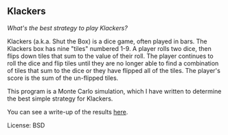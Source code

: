 ## Klackers

_What's the best strategy to play Klackers?_

Klackers (a.k.a. Shut the Box) is a dice game, often played in bars. The Klackers box has nine "tiles" numbered 1-9. A player rolls two dice, then flips down tiles that sum to the value of their roll. The player continues to roll the dice and flip tiles until they are no longer able to find a combination of tiles that sum to the dice or they have flipped all of the tiles. The player's score is the sum of the un-flipped tiles.

This program is a Monte Carlo simulation, which I have written to determine the best simple strategy for Klackers.

You can see a write-up of the results [here](https://gist.github.com/roycoding/6e4dc97ecba3edf5a6fb).

License: BSD
